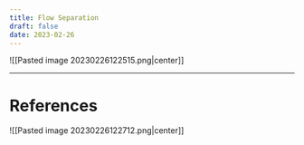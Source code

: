 ```yaml
---
title: Flow Separation
draft: false
date: 2023-02-26
---
```


![[Pasted image 20230226122515.png|center]]




---
# References
![[Pasted image 20230226122712.png|center]]